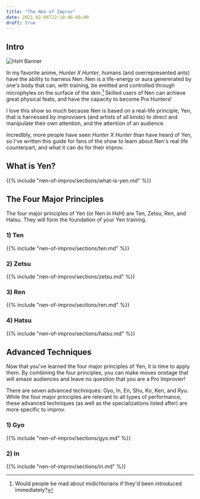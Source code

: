 ```yaml
---
title: "The Nen of Improv"
date: 2021-02-06T22:10:46-05:00
draft: true
---
```


## Intro

![HxH Banner](/images/nen-of-improv/hxh-banner.jpg)

In my favorite anime, <i>Hunter X Hunter</i>, humans (and overrepresented ants) have the ability to harness <span class="text-yellow">Nen</span>. Nen is a life-energy or aura genererated by one's body that can, with training, be emitted and controlled through microphyles on the surface of the skin.[^1] Skilled users of Nen can achieve great physical feats, and have the capacity to become Pro Hunters!

[^1]: Would people be mad about midichlorians if they'd been introduced immediately?

I love this show so much because Nen is based on a real-life principle, <span class="text-red">Yen</span>, that is harnessed by improvisers (and artists of all kinds) to direct and manipulate their own attention, and the attention of an audience.

Incredibly, more people have seen <i>Hunter X Hunter</i> than have heard of Yen, so I've written this guide for fans of the show to learn about Nen's real life counterpart, and what it can do for their improv.

## What is Yen?

{{% include "nen-of-improv/sections/what-is-yen.md" %}}

## The Four Major Principles

The four major principles of Yen (or Nen in HxH) are Ten, Zetsu, Ren, and Hatsu. They will form the foundation of your Yen training.

### 1) Ten

{{% include "nen-of-improv/sections/ten.md" %}}

### 2) Zetsu

{{% include "nen-of-improv/sections/zetsu.md" %}}

### 3) Ren

{{% include "nen-of-improv/sections/ren.md" %}}

### 4) Hatsu

{{% include "nen-of-improv/sections/hatsu.md" %}}

## Advanced Techniques

Now that you've learned the four major principles of Yen, it is time to apply them. By combining the four principles, you can make moves onstage that will amaze audiences and leave no question that you are a Pro Improvier!

There are seven advanced techniques: Gyo, In, En, Shu, Ko, Ken, and Ryu. While the four major principles are relevant to all types of performance, these advanced techniques (as well as the specializations listed after) are more specific to improv.

### 1) Gyo

{{% include "nen-of-improv/sections/gyo.md" %}}

### 2) In

{{% include "nen-of-improv/sections/in.md" %}}


<!--

Gyo - The ability to focus nen into a particular body part. By focusing it in your eyes, you can see moves that the audience cannot. Use Gyo when watching great improvisers play to see how they do it!

In - Hide your aura without turning it off. Use it to make subtle physical moves, like adding sound effects, playing inanimate objects, scene painting. Object work WITHOUT scene painting. Brushing shoulders, putting a glass on an unestablished surface.

En - Expand one's ren in a radius. Hyperactive listening and sensitivity. Soft focus. Attention to the audience.

Shu - Enshroud an object in nen. Using the environment, walk the stage before a show. Learn where the doors and windows are. Learn what you can interact with if you're borrowing a set. Chairs! Chairs! Chairs!

Ko - focus nen into a body part. focusing on mood and traits of character

Ken - Guard against attacks by maintaining aura for a long time. Being solid and predictable. If your scene partners perceive you as solid, they'll know how to play off of you

Ryu – The ability to shift between ko and ken. Sometimes you're the straight man, sometimes you're a character. You have to be able to control how much of each the scene needs from you. In some, you may be shifting back and forth rapidly.

---

Six specializations

Enhancement - Improv fundamentals
Transmutation – Deep acting and character work
Conjuration – Object work, world building, fundamentally it's idea generation
Emission – Side support, making your scene partner look good. Giving a gift.
Manipulation - Game and form
Specialization - Some people have such strong personalities that you can hardly see them as anything else. This can be incredibly powerful, like when a great stand-up does improv. Joke-telling. Charismatic. *Finding your voice*

                   Fundamentals
Side support                          Acting

Game and form                        Object space
                    Specialist.
 -->
